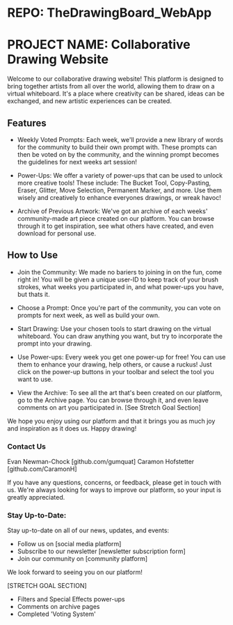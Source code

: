 # REPO: TheDrawingBoard_WebApp
# PROJECT NAME: Collaborative Drawing Website

Welcome to our collaborative drawing website! This platform is designed to bring together artists from all over the world, allowing them to draw on a virtual whiteboard. It's a place where creativity can be shared, ideas can be exchanged, and new artistic experiences can be created.

## Features

* Weekly Voted Prompts: Each week, we'll provide a new library of words for the community to build their own prompt with. These prompts can then be voted on by the community, and the winning prompt becomes the guidelines for next weeks art session!

* Power-Ups: We offer a variety of power-ups that can be used to unlock more creative tools! These include: The Bucket Tool, Copy-Pasting, Eraser, Glitter, Move Selection, Permanent Marker, and more. Use them wisely and creatively to enhance everyones drawings, or wreak havoc!

* Archive of Previous Artwork: We've got an archive of each weeks' community-made art piece created on our platform. You can browse through it to get inspiration, see what others have created, and even download for personal use.

## How to Use

* Join the Community: We made no bariers to joining in on the fun, come right in! You will be given a unique user-ID to keep track of your brush strokes, what weeks you participated in, and what power-ups you have, but thats it.

* Choose a Prompt: Once you're part of the community, you can vote on prompts for next week, as well as build your own.

* Start Drawing: Use your chosen tools to start drawing on the virtual whiteboard. You can draw anything you want, but try to incorporate the prompt into your drawing.

* Use Power-ups: Every week you get one power-up for free! You can use them to enhance your drawing, help others, or cause a ruckus! Just click on the power-up buttons in your toolbar and select the tool you want to use.

* View the Archive: To see all the art that's been created on our platform, go to the Archive page. You can browse through it, and even leave comments on art you participated in. [See Stretch Goal Section]

We hope you enjoy using our platform and that it brings you as much joy and inspiration as it does us. Happy drawing!

### Contact Us
Evan Newman-Chock [github.com/gumquat]
Caramon Hofstetter [github.com/CaramonH]

If you have any questions, concerns, or feedback, please get in touch with us. We're always looking for ways to improve our platform, so your input is greatly appreciated.

### Stay Up-to-Date:

Stay up-to-date on all of our news, updates, and events:

- Follow us on [social media platform]
- Subscribe to our newsletter [newsletter subscription form]
- Join our community on [community platform]

We look forward to seeing you on our platform!

[STRETCH GOAL SECTION]
- Filters and Special Effects power-ups
- Comments on archive pages
- Completed 'Voting System'
